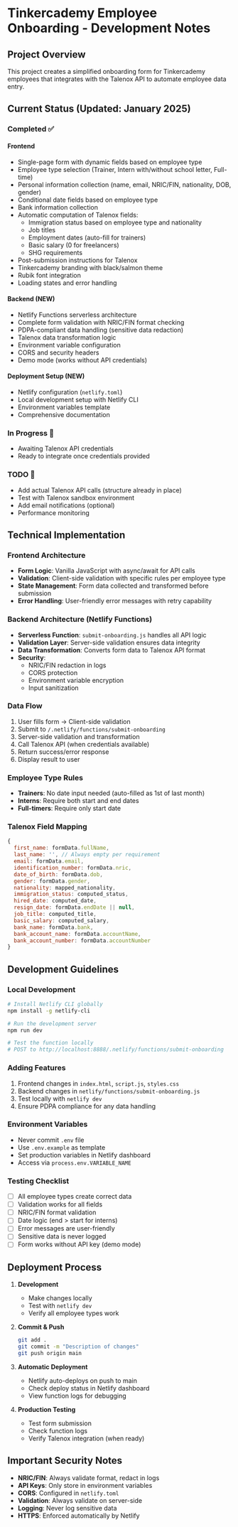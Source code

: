 # Tinkercademy Employee Onboarding - Development Notes

## Project Overview
This project creates a simplified onboarding form for Tinkercademy employees that integrates with the Talenox API to automate employee data entry.

## Current Status (Updated: January 2025)

### Completed ✅

#### Frontend
- Single-page form with dynamic fields based on employee type
- Employee type selection (Trainer, Intern with/without school letter, Full-time)
- Personal information collection (name, email, NRIC/FIN, nationality, DOB, gender)
- Conditional date fields based on employee type
- Bank information collection
- Automatic computation of Talenox fields:
  - Immigration status based on employee type and nationality
  - Job titles
  - Employment dates (auto-fill for trainers)
  - Basic salary (0 for freelancers)
  - SHG requirements
- Post-submission instructions for Talenox
- Tinkercademy branding with black/salmon theme
- Rubik font integration
- Loading states and error handling

#### Backend (NEW)
- Netlify Functions serverless architecture
- Complete form validation with NRIC/FIN format checking
- PDPA-compliant data handling (sensitive data redaction)
- Talenox data transformation logic
- Environment variable configuration
- CORS and security headers
- Demo mode (works without API credentials)

#### Deployment Setup (NEW)
- Netlify configuration (`netlify.toml`)
- Local development setup with Netlify CLI
- Environment variables template
- Comprehensive documentation

### In Progress 🔄
- Awaiting Talenox API credentials
- Ready to integrate once credentials provided

### TODO 🚧
- Add actual Talenox API calls (structure already in place)
- Test with Talenox sandbox environment
- Add email notifications (optional)
- Performance monitoring

## Technical Implementation

### Frontend Architecture
- **Form Logic**: Vanilla JavaScript with async/await for API calls
- **Validation**: Client-side validation with specific rules per employee type
- **State Management**: Form data collected and transformed before submission
- **Error Handling**: User-friendly error messages with retry capability

### Backend Architecture (Netlify Functions)
- **Serverless Function**: `submit-onboarding.js` handles all API logic
- **Validation Layer**: Server-side validation ensures data integrity
- **Data Transformation**: Converts form data to Talenox API format
- **Security**: 
  - NRIC/FIN redaction in logs
  - CORS protection
  - Environment variable encryption
  - Input sanitization

### Data Flow
1. User fills form → Client-side validation
2. Submit to `/.netlify/functions/submit-onboarding`
3. Server-side validation and transformation
4. Call Talenox API (when credentials available)
5. Return success/error response
6. Display result to user

### Employee Type Rules
- **Trainers**: No date input needed (auto-filled as 1st of last month)
- **Interns**: Require both start and end dates
- **Full-timers**: Require only start date

### Talenox Field Mapping
```javascript
{
  first_name: formData.fullName,
  last_name: '', // Always empty per requirement
  email: formData.email,
  identification_number: formData.nric,
  date_of_birth: formData.dob,
  gender: formData.gender,
  nationality: mapped_nationality,
  immigration_status: computed_status,
  hired_date: computed_date,
  resign_date: formData.endDate || null,
  job_title: computed_title,
  basic_salary: computed_salary,
  bank_name: formData.bank,
  bank_account_name: formData.accountName,
  bank_account_number: formData.accountNumber
}
```

## Development Guidelines

### Local Development
```bash
# Install Netlify CLI globally
npm install -g netlify-cli

# Run the development server
npm run dev

# Test the function locally
# POST to http://localhost:8888/.netlify/functions/submit-onboarding
```

### Adding Features
1. Frontend changes in `index.html`, `script.js`, `styles.css`
2. Backend changes in `netlify/functions/submit-onboarding.js`
3. Test locally with `netlify dev`
4. Ensure PDPA compliance for any data handling

### Environment Variables
- Never commit `.env` file
- Use `.env.example` as template
- Set production variables in Netlify dashboard
- Access via `process.env.VARIABLE_NAME`

### Testing Checklist
- [ ] All employee types create correct data
- [ ] Validation works for all fields
- [ ] NRIC/FIN format validation
- [ ] Date logic (end > start for interns)
- [ ] Error messages are user-friendly
- [ ] Sensitive data is never logged
- [ ] Form works without API key (demo mode)

## Deployment Process

1. **Development**
   - Make changes locally
   - Test with `netlify dev`
   - Verify all employee types work

2. **Commit & Push**
   ```bash
   git add .
   git commit -m "Description of changes"
   git push origin main
   ```

3. **Automatic Deployment**
   - Netlify auto-deploys on push to main
   - Check deploy status in Netlify dashboard
   - View function logs for debugging

4. **Production Testing**
   - Test form submission
   - Check function logs
   - Verify Talenox integration (when ready)

## Important Security Notes

- **NRIC/FIN**: Always validate format, redact in logs
- **API Keys**: Only store in environment variables
- **CORS**: Configured in `netlify.toml`
- **Validation**: Always validate on server-side
- **Logging**: Never log sensitive data
- **HTTPS**: Enforced automatically by Netlify